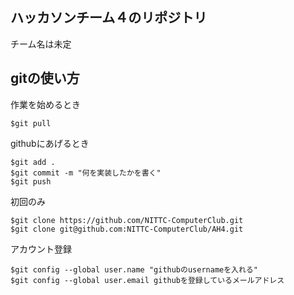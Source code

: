## ハッカソンチーム４のリポジトリ

チーム名は未定

## gitの使い方

作業を始めるとき
```
$git pull
```

githubにあげるとき
```
$git add .
$git commit -m "何を実装したかを書く"
$git push
```

初回のみ
```
$git clone https://github.com/NITTC-ComputerClub.git
$git clone git@github.com:NITTC-ComputerClub/AH4.git
```
アカウント登録
```
$git config --global user.name "githubのusernameを入れる"
$git config --global user.email githubを登録しているメールアドレス
```
